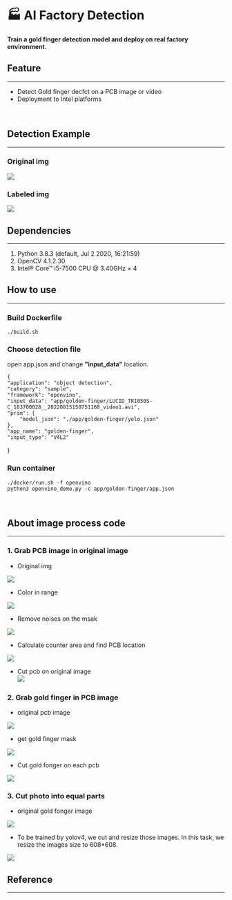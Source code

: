 # :factory: AI Factory Detection
**Train a gold finger detection model and deploy on real factory environment.**
<br>

## Feature
---
- Detect Gold finger decfct on a PCB image or video
- Deployment to Intel platforms
<br>

## Detection Example
---
###  Original img
![](README_intro_img/ori_img.png)
### Labeled img
![](README_intro_img/result.png)

## Dependencies
---
1. Python 3.8.3 (default, Jul  2 2020, 16:21:59)
2. OpenCV 4.1.2.30
3. Intel® Core™ i5-7500 CPU @ 3.40GHz × 4

## How to use
---
### Build Dockerfile
    ./build.sh
### Choose detection file
open app.json and change **"input_data"** location.
    
    {
    "application": "object detection",
    "category": "sample",
    "framework": "openvino",
    "input_data": "app/golden-finger/LUCID_TRI050S-C_183700028__20220815150751168_video1.avi",
    "prim": {
        "model_json": "./app/golden-finger/yolo.json"
    },
    "app_name": "golden-finger",
    "input_type": "V4L2"
}
### Run container
    ./docker/run.sh -f openvino
    python3 openvino_demo.py -c app/golden-finger/app.json
<br>

## About image process code 
---

### 1. Grab PCB image in original image
* Original img<br>

![](README_intro_img/ori_img.png)
* Color in range<br>

![](README_intro_img/pcb_mask_with_noises.png)
* Remove noises on the msak<br>

![](README_intro_img/remove_noise_mask.png)
* Calculate counter area and find PCB location<br>

![](README_intro_img/pcb_mask1.png)
* Cut pcb on original image<br>
![](README_intro_img/cut_pcb.png)

### 2. Grab gold finger in PCB image
- original pcb image<br>

![](README_intro_img/cut_pcb.png)
- get gold finger mask<br>

![](README_intro_img/finger_mask.png)
- Cut gold fonger on each pcb<br>

![](README_intro_img/cut_finger.png)


### 3. Cut photo into equal parts
- original  gold fonger image<br>

![](README_intro_img/cut_finger.png)
- To be trained by yolov4, we cut and resize those images. 
In this task, we resize the images size to 608*608.<br>

![](README_intro_img/tar_back1.png)
## Reference
---
